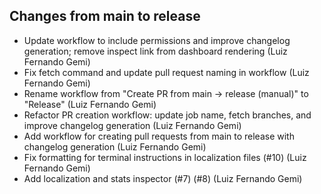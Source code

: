 ## Changes from main to release

- Update workflow to include permissions and improve changelog generation; remove inspect link from dashboard rendering (Luiz Fernando Gemi)
- Fix fetch command and update pull request naming in workflow (Luiz Fernando Gemi)
- Rename workflow from "Create PR from main → release (manual)" to "Release" (Luiz Fernando Gemi)
- Refactor PR creation workflow: update job name, fetch branches, and improve changelog generation (Luiz Fernando Gemi)
- Add workflow for creating pull requests from main to release with changelog generation (Luiz Fernando Gemi)
- Fix formatting for terminal instructions in localization files (#10) (Luiz Fernando Gemi)
- Add localization and stats inspector (#7) (#8) (Luiz Fernando Gemi)
